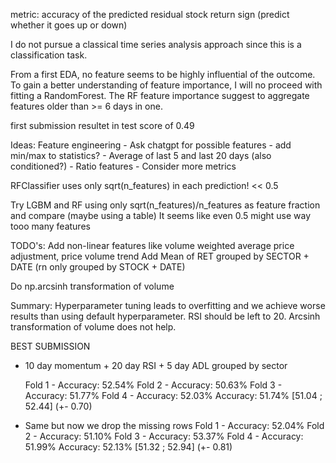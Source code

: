 metric: accuracy of the predicted residual stock return sign (predict whether it goes up or down)

I do not pursue a classical time series analysis approach since this is a classification task.

From a first EDA, no feature seems to be highly influential of the outcome. To gain a better understanding of feature importance, I will no proceed with fitting a RandomForest. The RF feature importance suggest to aggregate features older than >= 6 days in one. 

first submission resultet in test score of 0.49

Ideas: 
Feature engineering
    - Ask chatgpt for possible features
    - add min/max to statistics?
    - Average of last 5 and last 20 days (also conditioned?)
    - Ratio features
    - Consider more metrics


RFClassifier uses only sqrt(n_features) in each prediction! << 0.5

Try LGBM and RF using only sqrt(n_features)/n_features as feature fraction and compare (maybe using a table)
It seems like even 0.5 might use way tooo many features



TODO's: 
Add non-linear features like volume weighted average price adjustment, price volume trend
Add Mean of RET grouped by SECTOR + DATE (rn only grouped by STOCK + DATE)

Do np.arcsinh transformation of volume


Summary: 
Hyperparameter tuning leads to overfitting and we achieve worse results than using default hyperparameter. RSI should be left to 20. 
Arcsinh transformation of volume does not help.

BEST SUBMISSION
- 10 day momentum + 20 day RSI + 5 day ADL grouped by sector

    Fold 1 - Accuracy: 52.54%
    Fold 2 - Accuracy: 50.63%
    Fold 3 - Accuracy: 51.77%
    Fold 4 - Accuracy: 52.03%
    Accuracy: 51.74% [51.04 ; 52.44] (+- 0.70)

- Same but now we drop the missing rows
    Fold 1 - Accuracy: 52.04%
    Fold 2 - Accuracy: 51.10%
    Fold 3 - Accuracy: 53.37%
    Fold 4 - Accuracy: 51.99%
    Accuracy: 52.13% [51.32 ; 52.94] (+- 0.81)
